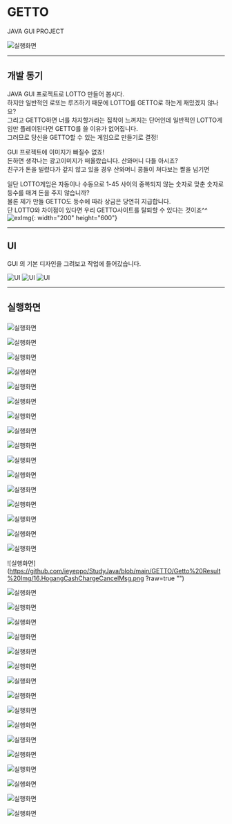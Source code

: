 # GETTO
JAVA GUI PROJECT

![실행화면](https://github.com/ieyeppo/StudyJava/blob/main/GETTO/Getto%20Result%20Img/1.MainPage.png?raw=true "")
  
------------------------------  

## 개발 동기
JAVA GUI 프로젝트로 LOTTO 만들어 봅시다.  
하지만 일반적인 로또는 루즈하기 때문에 LOTTO를 GETTO로 하는게 재밌겠지 않나요?  
그리고 GETTO하면 너를 차지할거라는 집착이 느껴지는 단어인데 일반적인 LOTTO게임만 플레이된다면 GETTO를 쓸 이유가 없어집니다.  
그러므로 당신을 GETTO할 수 있는 게임으로 만들기로 결정!  
  
  
GUI 프로젝트에 이미지가 빠질수 없죠!  
돈하면 생각나는 광고이미지가 떠올랐습니다. 산와머니 다들 아시죠?  
친구가 돈을 빌렸다가 갚지 않고 있을 경우 산와머니 콩들이 쳐다보는 짤을 넘기면  

  
일단 LOTTO게임은 자동이나 수동으로 1-45 사이의 중복되지 않는 숫자로 맞춘 숫자로 등수를 매겨 돈을 주지 않습니까?  
물론 제가 만들 GETTO도 등수에 따라 상금은 당연히 지급합니다.   
단 LOTTO와 차이점이 있다면 우리 GETTO사이트를 탈퇴할 수 있다는 것이죠^^  
![exImg](https://blog.kakaocdn.net/dn/1EMbr/btqEW3D6ElD/WcBLB7IUGcBqVWgK5SHNMK/img.jpg){: width="200" height="600"}
  
   

------------------------------------------------------------  

## UI
GUI 의 기본 디자인을 그려보고 작업에 들어갔습니다.  
  
  
![UI](https://github.com/ieyeppo/StudyJava/blob/main/GETTO/UI/MainPage.png?raw=true?raw=true "")
![UI](https://github.com/ieyeppo/StudyJava/blob/main/GETTO/UI/JoinPage1.png?raw=true?raw=true "")
![UI](https://github.com/ieyeppo/StudyJava/blob/main/GETTO/UI/JoinPage2.png?raw=true?raw=true "")

------------------------------------------------------------  





## 실행화면

###
![실행화면](https://github.com/ieyeppo/StudyJava/blob/main/GETTO/Getto%20Result%20Img/1.MainPage.png?raw=true "")


![실행화면](https://github.com/ieyeppo/StudyJava/blob/main/GETTO/Getto%20Result%20Img/2.noLoginStart.png?raw=true "")


![실행화면](https://github.com/ieyeppo/StudyJava/blob/main/GETTO/Getto%20Result%20Img/3.JoinPage1.png?raw=true "")


![실행화면](https://github.com/ieyeppo/StudyJava/blob/main/GETTO/Getto%20Result%20Img/4.JoinPage2.png?raw=true "")


![실행화면](https://github.com/ieyeppo/StudyJava/blob/main/GETTO/Getto%20Result%20Img/5.loginSelectAccount.png?raw=true "")


![실행화면](https://github.com/ieyeppo/StudyJava/blob/main/GETTO/Getto%20Result%20Img/6.login_success.png?raw=true "")


![실행화면](https://github.com/ieyeppo/StudyJava/blob/main/GETTO/Getto%20Result%20Img/7.logout.png?raw=true "")


![실행화면](https://github.com/ieyeppo/StudyJava/blob/main/GETTO/Getto%20Result%20Img/7.logout.png?raw=true "")


![실행화면](https://github.com/ieyeppo/StudyJava/blob/main/GETTO/Getto%20Result%20Img/8.login_Fail.png?raw=true "")


![실행화면](https://github.com/ieyeppo/StudyJava/blob/main/GETTO/Getto%20Result%20Img/9.HogangFindMsg.png?raw=true "")


![실행화면](https://github.com/ieyeppo/StudyJava/blob/main/GETTO/Getto%20Result%20Img/10.HogangFindPage.png?raw=true "")


![실행화면](https://github.com/ieyeppo/StudyJava/blob/main/GETTO/Getto%20Result%20Img/11.HogangFindResult.png?raw=true "")


![실행화면](https://github.com/ieyeppo/StudyJava/blob/main/GETTO/Getto%20Result%20Img/12.MainPage_Hogang.png?raw=true "")


![실행화면](https://github.com/ieyeppo/StudyJava/blob/main/GETTO/Getto%20Result%20Img/13.moneyGetto.png?raw=true "")


![실행화면](https://github.com/ieyeppo/StudyJava/blob/main/GETTO/Getto%20Result%20Img/14.HogangCashCharge.png?raw=true "")


![실행화면](https://github.com/ieyeppo/StudyJava/blob/main/GETTO/Getto%20Result%20Img/15.HogangCashChargeMsg.png?raw=true "")


![실행화면](https://github.com/ieyeppo/StudyJava/blob/main/GETTO/Getto%20Result%20Img/16.HogangCashChargeCancelMsg.png
?raw=true "")


![실행화면](https://github.com/ieyeppo/StudyJava/blob/main/GETTO/Getto%20Result%20Img/17.HogangInfo.png?raw=true "")


![실행화면](https://github.com/ieyeppo/StudyJava/blob/main/GETTO/Getto%20Result%20Img/18.HogangEdit.png?raw=true "")


![실행화면](https://github.com/ieyeppo/StudyJava/blob/main/GETTO/Getto%20Result%20Img/19.HogangEditCheckMsg.png?raw=true "")


![실행화면](https://github.com/ieyeppo/StudyJava/blob/main/GETTO/Getto%20Result%20Img/20.HogangEditResult.png?raw=true "")


![실행화면](https://github.com/ieyeppo/StudyJava/blob/main/GETTO/Getto%20Result%20Img/21.GettoAutoClick.png?raw=true "")


![실행화면](https://github.com/ieyeppo/StudyJava/blob/main/GETTO/Getto%20Result%20Img/22.GettoAutoResult.png?raw=true "")


![실행화면](https://github.com/ieyeppo/StudyJava/blob/main/GETTO/Getto%20Result%20Img/23.GettoManualClick.png?raw=true "")


![실행화면](https://github.com/ieyeppo/StudyJava/blob/main/GETTO/Getto%20Result%20Img/24.GettoBuyMsg.png?raw=true "")


![실행화면](https://github.com/ieyeppo/StudyJava/blob/main/GETTO/Getto%20Result%20Img/25.GettoManualErrorMsg.png?raw=true "")


![실행화면](https://github.com/ieyeppo/StudyJava/blob/main/GETTO/Getto%20Result%20Img/26.GettoResult1.png?raw=true "")


![실행화면](https://github.com/ieyeppo/StudyJava/blob/main/GETTO/Getto%20Result%20Img/27.GettoResult2.png?raw=true "")


![실행화면](https://github.com/ieyeppo/StudyJava/blob/main/GETTO/Getto%20Result%20Img/28.GettoResult3.png?raw=true "")


![실행화면](https://github.com/ieyeppo/StudyJava/blob/main/GETTO/Getto%20Result%20Img/29.GettoExit.png?raw=true "")


![실행화면](https://github.com/ieyeppo/StudyJava/blob/main/GETTO/Getto%20Result%20Img/30.GettoSaveNum.png?raw=true "")


![실행화면](https://github.com/ieyeppo/StudyJava/blob/main/GETTO/Getto%20Result%20Img/31.SaveHogangList.png?raw=true "")


![실행화면](https://github.com/ieyeppo/StudyJava/blob/main/GETTO/Getto%20Result%20Img/32.GETTO_Diagram.png?raw=true "")
